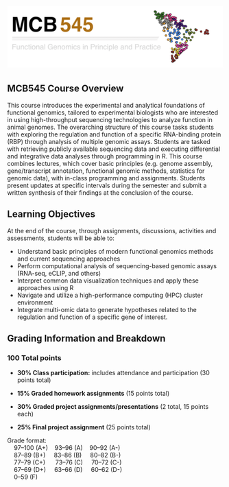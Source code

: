  # <img src="Images/Logo_Header.png" width="1200px">

## MCB545 Course Overview

This course introduces the experimental and analytical foundations of functional genomics, tailored to experimental biologists who are interested in using high-throughput sequencing technologies to analyze function in animal genomes. The overarching structure of this course tasks students with exploring the regulation and function of a specific RNA-binding protein (RBP) through analysis of multiple genomic assays. Students are tasked with retrieving publicly available sequencing data and executing differential and integrative data analyses through programming in R. This course combines lectures, which cover basic principles (e.g. genome assembly, gene/transcript annotation, functional genomic methods, statistics for genomic data), with in-class programming and assignments. Students present updates at specific intervals during the semester and submit a written synthesis of their findings at the conclusion of the course. 


## Learning Objectives

At the end of the course, through assignments, discussions, activities and assessments, students will be able to:
- Understand basic principles of modern functional genomics methods and current sequencing approaches 
- Perform computational analysis of sequencing-based genomic assays (RNA-seq, eCLIP, and others)
- Interpret common data visualization techniques and apply these approaches using R 
- Navigate and utilize a high-performance computing (HPC) cluster environment
- Integrate multi-omic data to generate hypotheses related to the regulation and function of a specific gene of interest.


## Grading Information and Breakdown

### 100 Total points  

- **30% Class participation:** includes attendance and participation (30 points total)

- **15% Graded homework assignments** (15 points total)

- **30% Graded project assignments/presentations** (2 total, 15 points each)

- **25% Final project assignment** (25 points total)  
  

Grade format:  
    97–100 (A+)    93–96 (A)    90–92 (A-)       
    87–89  (B+)     83–86 (B)     80–82 (B-)  
    77–79  (C+)      73–76 (C)     70–72 (C-)  
    67–69  (D+)     63–66 (D)     60–62 (D-)  
    0–59   (F)
